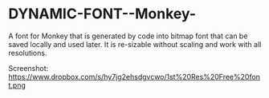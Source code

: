 DYNAMIC-FONT--Monkey-
=====================

A font for Monkey that is generated by code into bitmap font that can be saved locally and used later.
It is re-sizable without scaling and work with all resolutions.

Screenshot: https://www.dropbox.com/s/hy7jg2ehsdgvcwo/1st%20Res%20Free%20font.png
